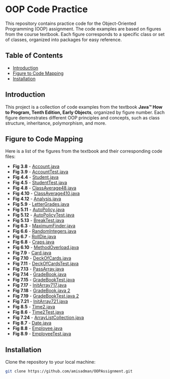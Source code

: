 # OOP Code Practice

This repository contains practice code for the Object-Oriented Programming (OOP) assignment. The code examples are based on figures from the course textbook. Each figure corresponds to a specific class or set of classes, organized into packages for easy reference.

## Table of Contents
- [Introduction](#introduction)
- [Figure to Code Mapping](#figure-to-code-mapping)
- [Installation](#installation)

## Introduction
This project is a collection of code examples from the textbook **Java™ How to Program, Tenth Edition,
Early Objects**, organized by figure number. Each figure demonstrates different OOP principles and concepts, such as class structure, inheritance, polymorphism, and more.

## Figure to Code Mapping

Here is a list of the figures from the textbook and their corresponding code files:

- **Fig 3.8** - [Account.java](./src/main/java/Account/Account.java)
- **Fig 3.9** - [AccountTest.java](./src/main/java/Account/AccountTest.java)
- **Fig 4.4** - [Student.java](./src/main/java/Student/Student.java)
- **Fig 4.5** - [StudentTest.java](./src/main/java/Student/StudentTest.java)
- **Fig 4.8** - [ClassAverage48.java](./src/main/java/ClassAverage/ClassAverage48.java)
- **Fig 4.10** - [ClassAverage410.java](./src/main/java/ClassAverage/ClassAverage410.java)
- **Fig 4.12** - [Analysis.java](./src/main/java/Analysis/Analysis.java)
- **Fig 5.9** - [LetterGrades.java](./src/main/java/LetterGrades/LetterGrades.java)
- **Fig 5.11** - [AutoPolicy.java](./src/main/java/AutoPolicy/AutoPolicy.java)
- **Fig 5.12** - [AutoPolicyTest.java](./src/main/java/AutoPolicy/AutoPolicyTest.java)
- **Fig 5.13** - [BreakTest.java](./src/main/java/BreakTest/BreakTest.java)
- **Fig 6.3** - [MaximumFinder.java](./src/main/java/MaximumFinder/MaximumFinder.java)
- **Fig 6.6** - [RandomIntegers.java](./src/main/java/RandomIntegers/RandomIntegers.java)
- **Fig 6.7** - [RollDie.java](./src/main/java/RollDie/RollDie.java)
- **Fig 6.8** - [Craps.java](./src/main/java/Craps/Craps.java)
- **Fig 6.10** - [MethodOverload.java](./src/main/java/MethodOverload/MethodOverload.java)
- **Fig 7.9** - [Card.java](./src/main/java/Card/Card.java)
- **Fig 7.10** - [DeckOfCards.java](./src/main/java/Card/DeckOfCards.java)
- **Fig 7.11** - [DeckOfCardsTest.java](./src/main/java/Card/DeckOfCardsTest.java)
- **Fig 7.13** - [PassArray.java](./src/main/java/PassArray/PassArray.java)
- **Fig 7.14** - [GradeBook.java](./src/main/java/GradeBook/GradeBook.java)
- **Fig 7.15** - [GradeBookTest.java](./src/main/java/GradeBook/GradeBookTest.java)
- **Fig 7.17** - [InitArray717.java](./src/main/java/InitArray/InitArray717.java)
- **Fig 7.18** - [GradeBook.java 2](./src/main/java/GradeBook2/GradeBook.java)
- **Fig 7.19** - [GradeBookTest.java 2](./src/main/java/GradeBook2/GradeBookTest.java)
- **Fig 7.21** - [InitArray721.java](./src/main/java/InitArray/InitArray721.java)
- **Fig 8.5** - [Time2.java](./src/main/java/Time/Time2.java)
- **Fig 8.6** - [Time2Test.java](./src/main/java/Time/Time2Test.java)
- **Fig 7.24** - [ArrayListCollection.java](./src/main/java/ArrayListCollection/ArrayListCollection.java)
- **Fig 8.7** - [Date.java](./src/main/java/Employee/Date.java)
- **Fig 8.8** - [Employee.java](./src/main/java/Employee/Employee.java)
- **Fig 8.9** - [EmployeeTest.java](./src/main/java/Employee/EmployeeTest.java)

## Installation
Clone the repository to your local machine:

```bash
git clone https://github.com/amisadman/OOPAssignment.git
